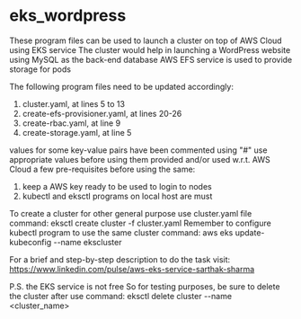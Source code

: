 # eks_wordpress
These program files can be used to launch a cluster on top of AWS Cloud using EKS service
The cluster would help in launching a WordPress website using MySQL as the back-end database
AWS EFS service is used to provide storage for pods

The following program files need to be updated accordingly:
1. cluster.yaml, at lines 5 to 13
2. create-efs-provisioner.yaml, at lines 20-26
3. create-rbac.yaml, at line 9
4. create-storage.yaml, at line 5

values for some key-value pairs have been commented using "#"
use appropriate values before using them provided and/or used w.r.t. AWS Cloud
a few pre-requisites before using the same:
1. keep a AWS key ready to be used to login to nodes
2. kubectl and eksctl programs on local host are must

To create a cluster for other general purpose use cluster.yaml file
command: eksctl create cluster -f cluster.yaml
Remember to configure kubectl program to use the same cluster
command: aws eks update-kubeconfig --name ekscluster

For a brief and step-by-step description to do the task visit:
https://www.linkedin.com/pulse/aws-eks-service-sarthak-sharma

P.S. the EKS service is not free
So for testing purposes, be sure to delete the cluster after use
command: eksctl delete cluster --name <cluster_name>
